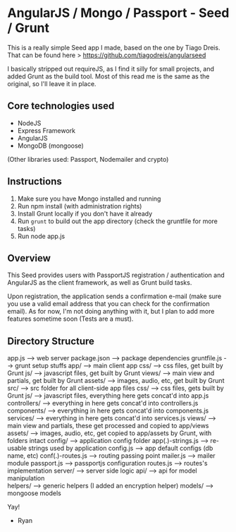 # AngularJS / Mongo / Passport - Seed / Grunt

This is a really simple Seed app I made, based on the one by Tiago Dreis.
That can be found here > https://github.com/tiagodreis/angularseed

I basically stripped out requireJS, as I find it silly for small projects, and added Grunt as the build tool.
Most of this read me is the same as the original, so I'll leave it in place.

## Core technologies used

- NodeJS
- Express Framework
- AngularJS
- MongoDB (mongoose)

(Other libraries used: Passport, Nodemailer and crypto)

## Instructions

1. Make sure you have Mongo installed and running
2. Run npm install (with administration rights)
3. Install Grunt locally if you don't have it already
4. Run ```grunt``` to build out the app directory (check the gruntfile for more tasks)
3. Run node app.js

## Overview

This Seed provides users with PassportJS registration / authentication and AngularJS as the client framework, as well as Grunt build tasks.

Upon registration, the application sends a confirmation e-mail (make sure you use a valid email address that you can check for the confirmation email). As for now, I'm not doing anything with it, but I plan to add more features sometime soon (Tests are a must).

## Directory Structure
    
  app.js                --> web server
    package.json          --> package dependencies
    gruntfile.js        --> grunt setup stuffs
    app/                --> main client app
        css/                --> css files, get built by Grunt
        js/                 --> javascript files, get built by Grunt
        views/        --> main view and partials, get built by Grunt
        assets/       --> images, audio, etc, get built by Grunt
    src/            --> src folder for all client-side app files
        css/                --> css files, gets built by Grunt
        js/                 --> javascript files, everything here gets concat'd into app.js
            controllers/    --> everything in here gets concat'd into controllers.js
            components/    --> everything in here gets concat'd into components.js
            services/    --> everything in here gets concat'd into services.js
        views/        --> main view and partials, these get processed and copied to app/views
        assets/       --> images, audio, etc, get copied to app/assets by Grunt, with folders intact
  config/         --> application config folder
    app(.)-strings.js   --> re-usable strings used by application
    config.js       --> app default configs (db name, etc)
    conf(.)-routes.js   --> routing passing point
    mailer.js       --> mailer module
    passport.js     --> passportjs configuration
    routes.js       --> routes's implementation
  server/         --> server side logic
      api/        --> api for model manipulation  
        helpers/      --> generic helpers (I added an encryption helper)
      models/       --> mongoose models       

Yay!
- Ryan